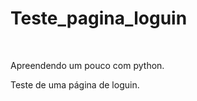 <h1>Teste_pagina_loguin</h1><br>
<p>Apreendendo um pouco com python. <br>
<p>Teste de uma página de loguin. <br>
